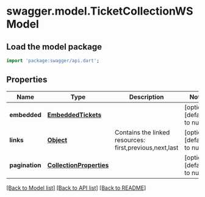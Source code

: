 # swagger.model.TicketCollectionWSModel

## Load the model package
```dart
import 'package:swagger/api.dart';
```

## Properties
Name | Type | Description | Notes
------------ | ------------- | ------------- | -------------
**embedded** | [**EmbeddedTickets**](EmbeddedTickets.md) |  | [optional] [default to null]
**links** | [**Object**](Object.md) | Contains the linked resources: first,previous,next,last | [optional] [default to null]
**pagination** | [**CollectionProperties**](CollectionProperties.md) |  | [optional] [default to null]

[[Back to Model list]](../README.md#documentation-for-models) [[Back to API list]](../README.md#documentation-for-api-endpoints) [[Back to README]](../README.md)

